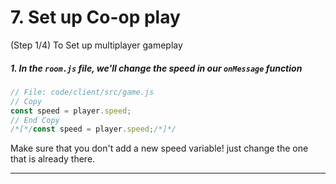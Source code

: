 # 7. Set up Co-op play
 (Step 1/4) To Set up multiplayer gameplay

##### 1.  In the `room.js` file, we'll change the speed in our `onMessage` _function_

```javascript
// File: code/client/src/game.js
// Copy 
const speed = player.speed;
// End Copy
/*[*/const speed = player.speed;/*]*/
```
Make sure that you don't add a new speed variable! just change the one that is already there.
<hr class="uk-margin-medium">